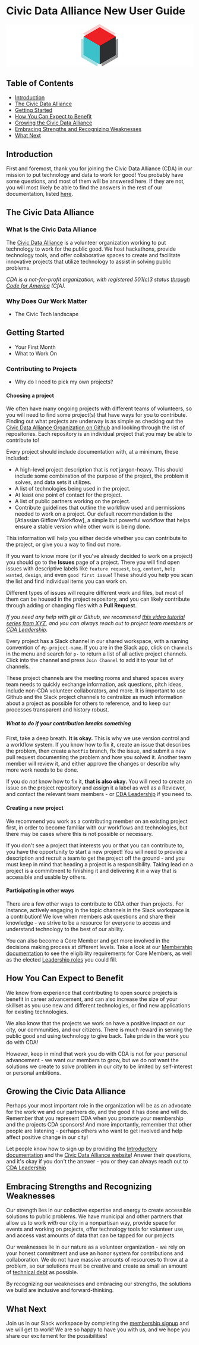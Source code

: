 # Civic Data Alliance New User Guide

![Civic Data Alliance Logo Header](https://raw.githubusercontent.com/civicdata/branding/markdown-header-test/assets/Logo/Rendered_Cube_Full_888x200_Header.png)

## Table of Contents

* [Introduction](#introduction)
* [The Civic Data Alliance](#the-civic-data-alliance)
* [Getting Started](#getting-started)
* [How You Can Expect to Benefit](#how-you-can-expect-to-benefit)
* [Growing the Civic Data Alliance](#growing-the-civic-data-alliance)
* [Embracing Strengths and Recognizing Weaknesses](#embracing-strengths-and-recognizing-weaknesses)
* [What Next](#what-next)

## Introduction

First and foremost, thank you for joining the Civic Data Alliance (CDA) in our mission to put technology and data to work for good! You probably have some questions, and most of them will be answered here. If they are not, you will most likely be able to find the answers in the rest of our documentation, listed [here](/README.md).

## The Civic Data Alliance

### What Is the Civic Data Alliance

The [Civic Data Alliance](www.civicdataalliance.org) is a volunteer organization working to put technology to work for the public good. We host hackathons, provide technology tools, and offer collaborative spaces to create and facilitate innovative projects that utilize technology to assist in solving public problems.

_CDA is a not-for-profit organization, with registered 501(c)3 status [through Code for America](http://brigade.codeforamerica.org/brigade/Civic-Data-Alliance/) (CfA)._

### Why Does Our Work Matter

* The Civic Tech landscape

## Getting Started

* Your First Month
* What to Work On

### Contributing to Projects

* Why do I need to pick my own projects?

#### Choosing a project

We often have many ongoing projects with different teams of volunteers, so you will need to find some project(s) that have ways for you to contribute. Finding out what projects are underway is as simple as checking out the [Civic Data Alliance Organization on Github](https://github.com/civicdata) and looking through the list of repositories. Each repository is an individual project that you may be able to contribute to!

Every project should include documentation with, at a minimum, these included:

* A high-level project description that is _not_ jargon-heavy. This should include some combination of the purpose of the project, the problem it solves, and data sets it utilizes.
* A list of technologies being used in the project.
* At least one point of contact for the project.
* A list of public partners working on the project.
* Contribute guidelines that outline the workflow used and permissions needed to work on a project. Our default recommendation is the [Atlassian Gitflow Workflow], a simple but powerful workflow that helps ensure a stable version while other work is being done.

This information will help you either decide whether you can contribute to the project, or give you a way to find out more.

If you want to know more (or if you've already decided to work on a project) you should go to the **Issues** page of a project. There you will find open issues with descriptive labels like `feature request`, `bug`, `content`, `help wanted`, `design`, and even `good first issue`! These should you help you scan the list and find individual items you can work on.

Different types of issues will require different work and files, but most of them can be housed in the project repository, and you can likely contribute through adding or changing files with a **Pull Request**.

_If you need any help with git or Github, we recommend [this video tutorial series from XYZ](), and you can always reach out to project team members or [CDA Leadership](/leadership.md)._

Every project has a Slack channel in our shared workspace, with a naming convention of `#p-project-name`. If you are in the Slack app, click on `Channels` in the menu and search for `p-` to return a list of all active project channels. Click into the channel and press `Join Channel` to add it to your list of channels.

These project channels are the meeting rooms and shared spaces every team needs to quickly exchange information, ask questions, pitch ideas, include non-CDA volunteer collaborators, and more. It is important to use Github and the Slack project channels to centralize as much information about a project as possible for others to reference, and to keep our processes transparent and history robust.

##### What to do if your contribution breaks something

First, take a deep breath. **It is okay.** This is why we use version control and a workflow system. If you know how to fix it, create an issue that describes the problem, then create a `hotfix` branch, fix the issue, and submit a new pull request documenting the problem and how you solved it. Another team member will review it, and either approve the changes or describe why more work needs to be done.

If you do _not_ know how to fix it, **that is also okay.** You will need to create an issue on the project repository and assign it a label as well as a Reviewer, and contact the relevant team members - or [CDA Leadership](/leadership.md) if you need to.

#### Creating a new project

We recommend you work as a contributing member on an existing project first, in order to become familiar with our workflows and technologies, but there may be cases where this is not possible or necessary.

If you don't see a project that interests you or that you can contribute to, you have the opportunity to start a new project! You will need to provide a description and recruit a team to get the project off the ground - and you must keep in mind that heading a project is a responsibility. Taking lead on a project is a commitment to finishing it and delivering it in a way that is accessible and usable by others.

#### Participating in other ways

There are a few other ways to contribute to CDA other than projects. For instance, actively engaging in the topic channels in the Slack workspace is a contribution! We love when members ask questions and share their knowledge - we strive to be a resource for everyone to access and understand technology to the best of our ability.

You can also become a Core Member and get more involved in the decisions making process at different levels. Take a look at our [Membership documentation](/membership.md) to see the eligibility requirements for Core Members, as well as the elected [Leadership roles](/leadership.md) you could fill.

## How You Can Expect to Benefit

We know from experience that contributing to open source projects is benefit in career advancement, and can also increase the size of your skillset as you use new and different technologies, or find new applications for existing technologies.

We also know that the projects we work on have a positive impact on our city, our communities, and our citizens. There is much reward in serving the public good and using technology to give back. Take pride in the work you do with CDA!

However, keep in mind that work you do with CDA is not for your personal advancement - we want our members to grow, but we do not want the solutions we create to solve problem in our city to be limited by self-interest or personal ambitions.

## Growing the Civic Data Alliance

Perhaps your most important role in the organization will be as an advocate for the work we and our partners do, and the good it has done and will do. Remember that you represent CDA when you promote your membership and the projects CDA sponsors! And more importantly, remember that other people are listening - perhaps others who want to get involved and help affect positive change in our city!

Let people know how to sign up by providing the [Introductory documentation](/README.md) and the [Civic Data Alliance website](www.civicdataalliance.org)! Answer their questions, and it's okay if you don't the answer - you or they can always reach out to [CDA Leadership](/leadership.md)

## Embracing Strengths and Recognizing Weaknesses

Our strength lies in our collective expertise and energy to create accessible solutions to public problems. We have municipal and other partners that allow us to work _with_ our city in a nonpartisan way, provide space for events and working on projects, offer technology tools for volunteer use, and access vast amounts of data that can be tapped for our projects.

Our weaknesses lie in our nature as a volunteer organization - we rely on your honest commitment and use an honor system for contributions and collaboration. We do not have massive amounts of resources to throw at a problem, so our solutions must be creative and create as small an amount of [technical debt](https://en.wikipedia.org/wiki/Technical_debt) as possible.

By recognizing our weaknesses and embracing our strengths, the solutions we build are inclusive and forward-thinking.

## What Next

Join us in our Slack workspace by completing the [membership signup](https://cda2.typeform.com/to/zTNiLP) and we will get to work! We are so happy to have you with us, and we hope you share our excitement for the possibilities!
